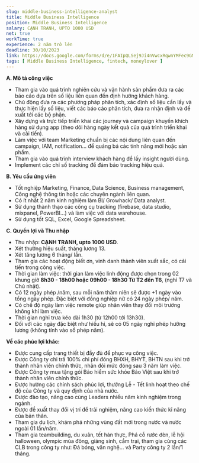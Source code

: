 ```yaml
---
slug: middle-business-intelligence-analyst
title: Middle Business Intelligence
position: Middle Business Intelligence
salary: CẠNH TRANH, UPTO 1000 USD
net: true
workTime: true
experience: 2 năm trở lên
deadline: 30/10/2023
link: https://docs.google.com/forms/d/e/1FAIpQLSej9Ji4nVwcxRqwnYMFec9GMv3uYOpMD2vaskgfbVI4z3UjAA/viewform
tags: [ Middle Business Intelligence, fintech, moneylover ]
---
```


**A. Mô tả công việc**
- Tham gia vào quá trình nghiên cứu và vận hành sản phẩm đưa ra các báo cáo dựa trên số liệu liên quan đến định hướng khách hàng.
- Chủ động đưa ra các phương pháp phân tích, xác định số liệu cần lấy và thực hiện lấy số liệu, viết các báo cáo phân tích, đưa ra nhận định và đề xuất tới các bộ phận.
- Xây dựng và trực tiếp triển khai các journey và campaign khuyến khích hàng sử dụng app (theo dõi hàng ngày kết quả của quá trình triển khai và cải tiến).
- Làm việc với team Marketing chuẩn bị các nội dung liên quan đến campaign, IAM, notification… để quảng bá các tính năng mới hoặc sản phẩm.
- Tham gia vào quá trình interview khách hàng để lấy insight người dùng.
- Implement các chỉ số tracking để đảm bảo tracking hiệu quả.

**B. Yêu cầu ứng viên**
- Tốt nghiệp Marketing, Finance, Data Science, Business management, Công nghệ thông tin hoặc các chuyên ngành liên quan.
- Có ít nhất 2 năm kinh nghiệm làm BI/ Growhack/ Data analyst.
- Sử dụng thành thạo các công cụ tracking (firebase, data studio, mixpanel, PowerBI…) và làm việc với data warehouse.
- Sử dụng tốt SQL, Excel, Google Spreadsheet.

**C. Quyền lợi và Thu nhập**
- Thu nhập: **CẠNH TRANH, upto 1000 USD**.
- Xét thưởng hiệu suất, tháng lương 13.
- Xét tăng lương 6 tháng/ lần.
- Tham gia các hoạt động biết ơn, vinh danh thành viên xuất sắc, có cải tiến trong công việc.
- Thời gian làm việc: thời gian làm việc linh động được chọn trong 02 khung giờ **8h30 - 18h00 hoặc 09h00 - 18h30 Từ T2 đến T6**, (nghỉ T7 và Chủ nhật).
- Có 12 ngày phép /năm, sau mỗi năm thâm niên sẽ được +1 ngày vào tổng ngày phép. Đặc biệt với đồng nghiệp nữ có 24 ngày phép/ năm.
- Có chế độ ngày làm việc remote giúp nhân viên thay đổi môi trường không khí làm việc.
- Thời gian nghỉ trưa kéo dài 1h30 (từ 12h00 tới 13h30).
- Đối với các ngày đặc biệt như hiếu hỉ, sẽ có 05 ngày nghỉ phép hưởng lương (không tính vào số phép năm).

**Về các phúc lợi khác:**
- Được cung cấp trang thiết bị đầy đủ để phục vụ công việc.
- Được Công ty chi trả 100% chi phí đóng BHXH, BHYT, BHTN sau khi trở thành nhân viên chính thức, nhân đôi mức đóng sau 3 năm làm việc.
- Được Công ty mua tặng gói Bảo hiểm sức khỏe Bảo Việt sau khi trở thành nhân viên chính thức.
- Được hưởng các chính sách phúc lợi, thưởng Lễ - Tết linh hoạt theo chế độ của Công ty và quy định của nhà nước.
- Được đào tạo, nâng cao cùng Leaders nhiều năm kinh nghiệm trong ngành.
- Được đề xuất thay đổi vị trí để trải nghiệm, nâng cao kiến thức kĩ năng của bản thân.
- Tham gia du lịch, khám phá những vùng đất mới trong nước và nước ngoài 01 lần/năm.
- Tham gia teambuilding, du xuân, tết hàn thực, Phá cỗ rước đèn, lễ hội halloween, olympic mùa đông, giáng sinh, cắm trại, tham gia cùng các CLB trong công ty như: Đá bóng, văn nghệ… và Party công ty 2 lần/1 tháng.
